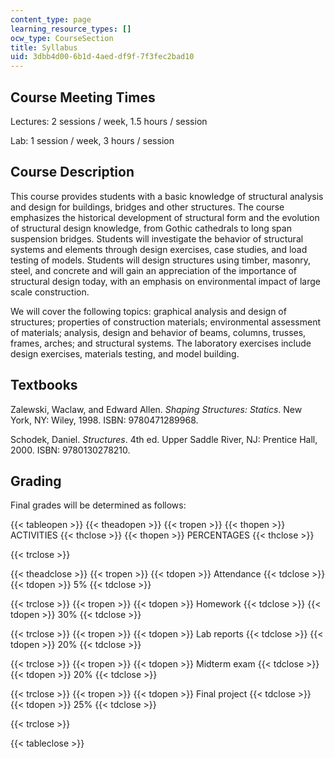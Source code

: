 ```yaml
---
content_type: page
learning_resource_types: []
ocw_type: CourseSection
title: Syllabus
uid: 3dbb4d00-6b1d-4aed-df9f-7f3fec2bad10
---
```


Course Meeting Times
--------------------

Lectures: 2 sessions / week, 1.5 hours / session

Lab: 1 session / week, 3 hours / session

Course Description
------------------

This course provides students with a basic knowledge of structural analysis and design for buildings, bridges and other structures. The course emphasizes the historical development of structural form and the evolution of structural design knowledge, from Gothic cathedrals to long span suspension bridges. Students will investigate the behavior of structural systems and elements through design exercises, case studies, and load testing of models. Students will design structures using timber, masonry, steel, and concrete and will gain an appreciation of the importance of structural design today, with an emphasis on environmental impact of large scale construction.

We will cover the following topics: graphical analysis and design of structures; properties of construction materials; environmental assessment of materials; analysis, design and behavior of beams, columns, trusses, frames, arches; and structural systems. The laboratory exercises include design exercises, materials testing, and model building.

Textbooks
---------

Zalewski, Waclaw, and Edward Allen. _Shaping Structures: Statics_. New York, NY: Wiley, 1998. ISBN: 9780471289968.

Schodek, Daniel. _Structures_. 4th ed. Upper Saddle River, NJ: Prentice Hall, 2000. ISBN: 9780130278210.

Grading
-------

Final grades will be determined as follows:

{{< tableopen >}}
{{< theadopen >}}
{{< tropen >}}
{{< thopen >}}
ACTIVITIES
{{< thclose >}}
{{< thopen >}}
PERCENTAGES
{{< thclose >}}

{{< trclose >}}

{{< theadclose >}}
{{< tropen >}}
{{< tdopen >}}
Attendance
{{< tdclose >}}
{{< tdopen >}}
5%
{{< tdclose >}}

{{< trclose >}}
{{< tropen >}}
{{< tdopen >}}
Homework
{{< tdclose >}}
{{< tdopen >}}
30%
{{< tdclose >}}

{{< trclose >}}
{{< tropen >}}
{{< tdopen >}}
Lab reports
{{< tdclose >}}
{{< tdopen >}}
20%
{{< tdclose >}}

{{< trclose >}}
{{< tropen >}}
{{< tdopen >}}
Midterm exam
{{< tdclose >}}
{{< tdopen >}}
20%
{{< tdclose >}}

{{< trclose >}}
{{< tropen >}}
{{< tdopen >}}
Final project
{{< tdclose >}}
{{< tdopen >}}
25%
{{< tdclose >}}

{{< trclose >}}

{{< tableclose >}}